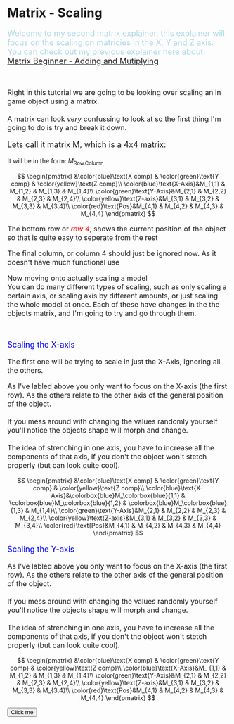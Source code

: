 # Matrix - Scaling

<script defer>
    // for Anki 2.1
    MathJax.Hub.Config({ TeX: { extensions: ["color.js"] }});
</script>
<script type="text/x-mathjax-config">
    MathJax.Hub.processSectionDelay = 0;
    MathJax.Hub.Config({
        TeX: { extensions: ["color.js"] },
        messageStyle: 'none',
        showProcessingMesSsages: false,
        tex2jax: {
            inlineMath: [ ['$','$'], ['\\(','\\)'] ],
            displayMath: [ ['$$','$$'], ['\\[','\\]'] ],
            processEscapes: true
        }
        });
</script>
<script type="text/javascript">
    (function () {
        if (typeof MathJax === "undefined") {
            var script = document.createElement('script');
            script.type = 'text/javascript';
            script.src = 'https://cdnjs.cloudflare.com/ajax/libs/mathjax/2.7.1/MathJax.js?config=TeX-MML-AM_CHTML';
            document.body.appendChild(script);
        }
    })();
</script>

<p style="font-size:18px;color:LightBlue">
Welcome to my second matrix explainer, this explainer will focus on the scaling on matricies in the X, Y and Z axis. You can check out my previous explainer here about:<br>
<a href="Matrix.html">Matrix Beginner - Adding and Mutiplying</a>
</p>
<br>

<p style="font-size:16px">
Right in this tutorial we are going to be looking over scaling an in game object using a matrix.<br><br>
A matrix can look <em> very </em> confussing to look at so the first thing I'm going to do is try and break it down.</p>
<p style="font-size:18px">
Lets call it matrix M, which is a 4x4 matrix:</p>
<p style="font-size:16px">

It will be in the form: ${M_{\text{Row,Column}}}$

</p>

$$ 
\begin{pmatrix}
&\color{blue}\text{X comp} & \color{green}\text{Y comp} & \color{yellow}\text{Z comp}\\
\color{blue}\text{X-Axis}&M_{1,1} & M_{1,2} & M_{1,3} & M_{1,4}\\
\color{green}\text{Y-Axis}&M_{2,1} & M_{2,2} & M_{2,3} & M_{2,4}\\
\color{yellow}\text{Z-axis}&M_{3,1} & M_{3,2} & M_{3,3} & M_{3,4}\\
\color{red}\text{Pos}&M_{4,1} & M_{4,2} & M_{4,3} & M_{4,4}
\end{pmatrix}
$$

<p style="font-size:16px">
The bottom row or <em style="color:Red">row 4</em>, shows the current position of the object so that is quite easy to seperate from the rest</p>

<p style="font-size:16px">
The final column, or column 4 should just be ignored now.
As it doesn't have much functional use<br>
</p>

<p style="font-size:16px">
Now moving onto actually scaling a model<br>
You can do many different types of scaling, such as only scaling a certain axis, or scaling axis by different amounts, or just scaling the whole model at once. Each of these have changes in the the objects matrix, and I'm going to try and go through them.
</p>
<br>

<p style="font-size:18px; color:blue">
Scaling the X-axis
</p>

<p style="font-size:16px">
The first one will be trying to scale in just the X-Axis, ignoring all the others.
</p>

<p style="font-size:16px">
As I've labled above you only want to focus on the X-axis (the first row). As the others relate to the other axis of the general position of the object. <br><br>
If you mess around with changing the values randomly yourself you'll notice the objects shape will morph and change. <br><br>
The idea of strenching in one axis, you have to increase all the components of that axis, if you don't the object won't stetch properly (but can  look quite  cool).
</p>

$$ 
\begin{pmatrix}
&\color{blue}\text{X comp} & \color{green}\text{Y comp} & \color{yellow}\text{Z comp}\\
\color{blue}\text{X-Axis}&\colorbox{blue}M_\colorbox{blue}{1,1} & \colorbox{blue}M_\colorbox{blue}{1,2} & \colorbox{blue}M_\colorbox{blue}{1,3} & M_{1,4}\\
\color{green}\text{Y-Axis}&M_{2,1} & M_{2,2} & M_{2,3} & M_{2,4}\\
\color{yellow}\text{Z-axis}&M_{3,1} & M_{3,2} & M_{3,3} & M_{3,4}\\
\color{red}\text{Pos}&M_{4,1} & M_{4,2} & M_{4,3} & M_{4,4}
\end{pmatrix}
$$


<p style="font-size:18px; color:blue">
Scaling the Y-axis
</p>

<p style="font-size:16px">
As I've labled above you only want to focus on the X-axis (the first row). As the others relate to the other axis of the general position of the object. <br><br>
If you mess around with changing the values randomly yourself you'll notice the objects shape will morph and change. <br><br>
The idea of strenching in one axis, you have to increase all the components of that axis, if you don't the object won't stetch properly (but can  look quite  cool).
</p>

$$ 
\begin{pmatrix}
&\color{blue}\text{X comp} & \color{green}\text{Y comp} & \color{yellow}\text{Z comp}\\
\color{blue}\text{X-Axis}&M_
{1,1} & M_{1,2} & M_{1,3} & M_{1,4}\\
\color{green}\text{Y-Axis}&M_{2,1} & M_{2,2} & M_{2,3} & M_{2,4}\\
\color{yellow}\text{Z-axis}&M_{3,1} & M_{3,2} & M_{3,3} & M_{3,4}\\
\color{red}\text{Pos}&M_{4,1} & M_{4,2} & M_{4,3} & M_{4,4}
\end{pmatrix}
$$

<meta name="viewport" content="width=device-width, initial-scale=1">
<style>
#myDIV {
  width: 5%;
  padding: 1%;
  text-align: center;
  background-color: lightblue;
  margin-top:1px;
}
</style>

<script>
function ShowAndHide(elementID)
{
    if (elementID.style.display === "none")
    {
        elementID.style.display = "block";
    }
    else
    {
        elementID.style.display="none";
    }
}
</script>

<button onclick="ShowAndHide('Question1')"> Click me </button>

<div id="Question1" style="display:none">
    Hello
</div>